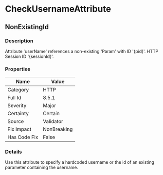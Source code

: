 ﻿---  
uid: Validator_8_5_1  
---

# CheckUsernameAttribute

## NonExistingId

### Description

Attribute 'userName' references a non\-existing 'Param' with ID '{pid}'. HTTP Session ID '{sessionId}'.

### Properties

| Name         | Value       |
| ------------ | ----------- |
| Category     | HTTP        |
| Full Id      | 8.5.1       |
| Severity     | Major       |
| Certainty    | Certain     |
| Source       | Validator   |
| Fix Impact   | NonBreaking |
| Has Code Fix | False       |

### Details

Use this attribute to specify a hardcoded username or the id of an existing parameter containing the username.
